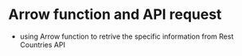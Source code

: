 # Arrow function and API request
- using Arrow function to retrive the specific information from Rest Countries API
